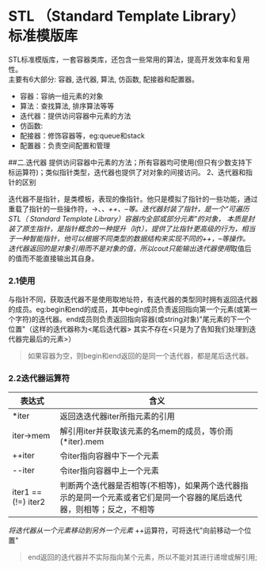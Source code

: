 # STL （Standard  Template Library） 标准模版库
STL标准模版库，一套容器类库，还包含一些常用的算法，提高开发效率和复用性。  
主要有6大部分: 容器, 迭代器, 算法, 仿函数, 配接器和配置器。   
+ 容器：容纳一组元素的对象
+ 算法：查找算法, 排序算法等等
+ 迭代器：提供访问容器中元素的方法
+ 仿函数: 
+ 配接器：修饰容器等，eg:queue和stack
+ 配置器：负责空间配置和管理



##二.迭代器
提供访问容器中元素的方法；所有容器均可使用(但只有少数支持下标运算符)；类似指针类型，迭代器也提供了对对象的间接访问。
2、迭代器和指针的区别

迭代器不是指针，是类模板，表现的像指针。他只是模拟了指针的一些功能，通过重载了指针的一些操作符，->、*、++、–等。迭代器封装了指针，是一个“可遍历STL（ Standard Template Library）容器内全部或部分元素”的对象， 本质是封装了原生指针，是指针概念的一种提升（lift），提供了比指针更高级的行为，相当于一种智能指针，他可以根据不同类型的数据结构来实现不同的++，–等操作。   
迭代器返回的是对象引用而不是对象的值，所以cout只能输出迭代器使用*取值后的值而不能直接输出其自身。

### 2.1使用
与指针不同，获取迭代器不是使用取地址符，有迭代器的类型同时拥有返回迭代器的成员。eg:begin和end的成员，其中begin成员负责返回指向第一个元素(或第一个字符)的迭代器。end成员则负责返回指向容器(或string对象)"尾元素的下一个位置"（这样的迭代器称为<尾后迭代器> 其实不存在<只是为了告知我们处理到迭代器完最后的元素>）      
> 如果容器为空，则begin和end返回的是同一个迭代器，都是尾后迭代器。

### 2.2迭代器运算符

| 表达式                 | 含义                                                           |   
|---------------------|--------------------------------------------------------------|
| *iter               | 返回迭迭代器iter所指元素的引用                                            |
| iter->mem           | 解引用iter并获取该元素的名mem的成员，等价雨(*iter).mem                         |
| ++iter              | 令iter指向容器中下一个元素                                              |
| --iter              | 令iter指向容器中上一个元素                                              |
| iter1 == (!=) iter2 | 判断两个迭代器是否相等(不相等)，如果两个迭代器指示的是同一个元素或者它们是同一个容器的尾后迭代器，则相等；反之，不相等 |

*将迭代器从一个元素移动到另外一个元素*
++运算符，可将迭代"向前移动一个位置"
> end返回的迭代器并不实际指向某个元素，所以不能对其进行递增或解引用;
 